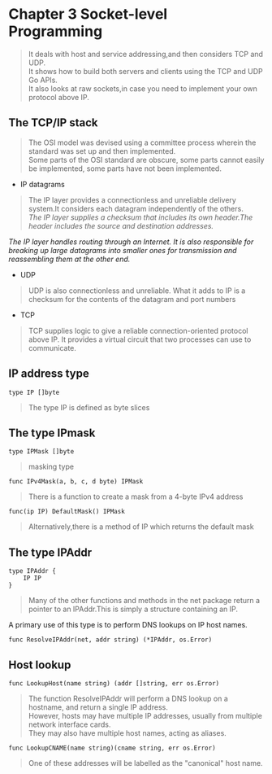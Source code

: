 # Chapter 3 Socket-level Programming
> It deals with host and service addressing,and then considers TCP and UDP.<br>
It shows how to build both servers and clients using the TCP and UDP Go APIs.<br>
It also looks at raw sockets,in case you need to implement your own protocol above IP.

## The TCP/IP stack
>The OSI model was devised using a committee process wherein the standard was set up and then implemented.<br>
Some parts of the OSI standard are obscure, some parts cannot easily be implemented, some parts have not been implemented.

- IP datagrams
>The IP layer provides a connectionless and unreliable delivery system.It considers each datagram independently of the others.<br>
*The IP layer supplies a checksum that includes its own header.The header includes the source and destination addresses.*

*The IP layer handles routing through an Internet. It is also responsible for breaking up large datagrams into smaller ones for transmission and reassembling them at the other end.*

- UDP
>UDP is also connectionless and unreliable. What it adds to IP is a checksum for the contents of the datagram and port numbers

- TCP
>TCP supplies logic to give a reliable connection-oriented protocol above IP. It provides a virtual circuit that two processes can use to communicate.

## IP address type
    type IP []byte
>The type IP is defined as byte slices

## The type IPmask
    type IPMask []byte
> masking type
    
    func IPv4Mask(a, b, c, d byte) IPMask
> There is a function to create a mask from a 4-byte IPv4 address

    func(ip IP) DefaultMask() IPMask
> Alternatively,there is a method of IP which returns the default mask

## The type IPAddr
    type IPAddr {
        IP IP
    }
> Many of the other functions and methods in the net package return a pointer to an IPAddr.This is simply a structure containing an IP.

A primary use of this type is to perform DNS lookups on IP host names.
    
    func ResolveIPAddr(net, addr string) (*IPAddr, os.Error)
    
## Host lookup
    func LookupHost(name string) (addr []string, err os.Error)
> The function ResolveIPAddr will perform a DNS lookup on a hostname, and return a single IP address.<br>
 However, hosts may have multiple IP addresses, usually from multiple network interface cards.<br> 
 They may also have multiple host names, acting as aliases. 
 
    func LookupCNAME(name string)(cname string, err os.Error)
> One of these addresses will be labelled as the "canonical" host name.

